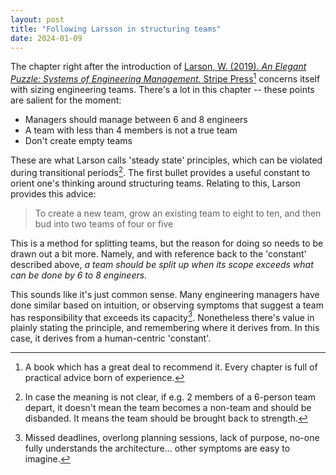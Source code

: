 ```yaml
---
layout: post
title: "Following Larsson in structuring teams"
date: 2024-01-09
---
```

The chapter right after the introduction of [Larson, W. (2019). _An Elegant Puzzle: Systems of Engineering Management._ Stripe Press](https://lethain.com/elegant-puzzle/)[^1] concerns itself with sizing engineering teams. There's a lot in this chapter -- these points are salient for the moment:
* Managers should manage between 6 and 8 engineers
* A team with less than 4 members is not a true team
* Don't create empty teams

These are what Larson calls 'steady state' principles, which can be violated during transitional periods[^2]. The first bullet provides a useful constant to orient one's thinking around structuring teams. Relating to this, Larson provides this advice:

> To create a new team, grow an existing team to eight to ten, and then bud into two teams of four or five 

This is a method for splitting teams, but the reason for doing so needs to be drawn out a bit more. Namely, and with reference back to the 'constant' described above, _a team should be split up when its scope exceeds what can be done by 6 to 8 engineers_.

This sounds like it's just common sense. Many engineering managers have done similar based on intuition, or observing symptoms that suggest a team has responsibility that exceeds its capacity[^3]. Nonetheless there's value in plainly stating the principle, and remembering where it derives from. In this case, it derives from a human-centric 'constant'. 

[^1]: A book which has a great deal to recommend it. Every chapter is full of practical advice born of experience.
[^2]: In case the meaning is not clear, if e.g. 2 members of a 6-person team depart, it doesn't mean the team becomes a non-team and should be disbanded. It means the team should be brought back to strength.
[^3]: Missed deadlines, overlong planning sessions, lack of purpose, no-one fully understands the architecture... other symptoms are easy to imagine.